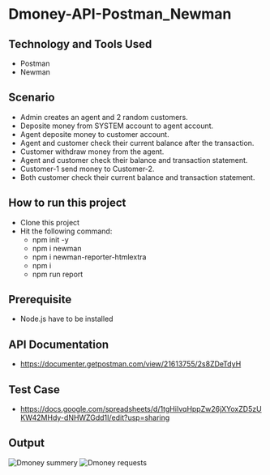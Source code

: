 # Dmoney-API-Postman_Newman

## Technology and Tools Used
- Postman
- Newman

## Scenario
- Admin creates an agent and 2 random customers.
- Deposite money from SYSTEM account to agent account.
- Agent deposite money to customer account.
- Agent and customer check their current balance after the transaction.
- Customer withdraw money from the agent.
- Agent and customer check their balance and transaction statement.
- Customer-1 send money to Customer-2.
- Both customer check their current balance and transaction statement.

## How to run this project
- Clone this project
- Hit the following command:
  - npm init -y
  - npm i newman
  - npm i newman-reporter-htmlextra
  - npm i
  - npm run report
  
 ## Prerequisite
 - Node.js have to be installed
  
 ## API Documentation
 - https://documenter.getpostman.com/view/21613755/2s8ZDeTdyH
  
 ## Test Case
 - https://docs.google.com/spreadsheets/d/1tgHiIvqHppZw26jXYoxZD5zUKW42MHdy-dNHWZGdd1I/edit?usp=sharing
 
## Output
![Dmoney summery](https://user-images.githubusercontent.com/52536969/215102828-15b6d550-02c0-42ee-85dc-068a88aa6da2.png)
![Dmoney requests](https://user-images.githubusercontent.com/52536969/215102974-ffd8bd64-5772-43eb-8b39-3ea00f59298a.png)
